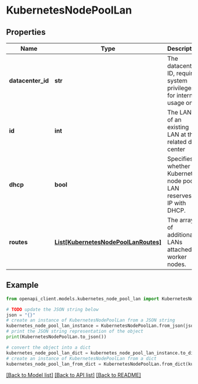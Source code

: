 # KubernetesNodePoolLan


## Properties

Name | Type | Description | Notes
------------ | ------------- | ------------- | -------------
**datacenter_id** | **str** | The datacenter ID, requires system privileges, for internal usage only | [optional] 
**id** | **int** | The LAN ID of an existing LAN at the related data center | 
**dhcp** | **bool** | Specifies whether the Kubernetes node pool LAN reserves an IP with DHCP. | [optional] 
**routes** | [**List[KubernetesNodePoolLanRoutes]**](KubernetesNodePoolLanRoutes.md) | The array of additional LANs attached to worker nodes. | [optional] 

## Example

```python
from openapi_client.models.kubernetes_node_pool_lan import KubernetesNodePoolLan

# TODO update the JSON string below
json = "{}"
# create an instance of KubernetesNodePoolLan from a JSON string
kubernetes_node_pool_lan_instance = KubernetesNodePoolLan.from_json(json)
# print the JSON string representation of the object
print(KubernetesNodePoolLan.to_json())

# convert the object into a dict
kubernetes_node_pool_lan_dict = kubernetes_node_pool_lan_instance.to_dict()
# create an instance of KubernetesNodePoolLan from a dict
kubernetes_node_pool_lan_from_dict = KubernetesNodePoolLan.from_dict(kubernetes_node_pool_lan_dict)
```
[[Back to Model list]](../README.md#documentation-for-models) [[Back to API list]](../README.md#documentation-for-api-endpoints) [[Back to README]](../README.md)


